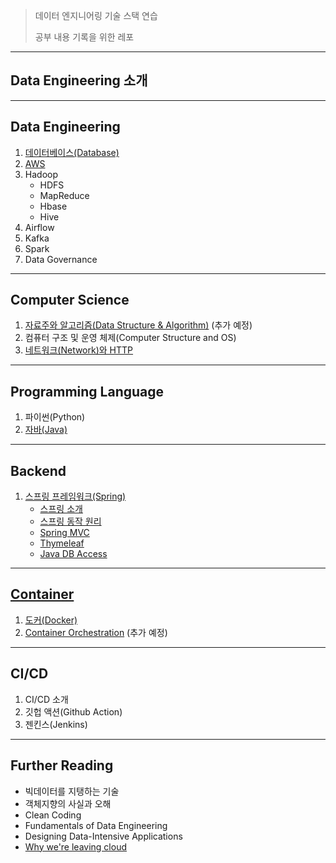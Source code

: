 > 데이터 엔지니어링 기술 스택 연습
>
> 공부 내용 기록을 위한 레포

---

## Data Engineering 소개









---

## Data Engineering

1. [데이터베이스(Database)](database/README.md)
2. [AWS](aws/README.md)
3. Hadoop
   * HDFS
   * MapReduce
   * Hbase
   * Hive
4. Airflow
5. Kafka
6. Spark
8. Data Governance

---

## Computer Science

1. [자료주와 알고리즘(Data Structure & Algorithm)]() (추가 예정)
2. 컴퓨터 구조 및 운영 체제(Computer Structure and OS)
3. [네트워크(Network)와 HTTP](network%20and%20http/README.md)

---

## Programming Language

1. 파이썬(Python)
2. [자바(Java)](java/README.md)

---

## Backend

1. [스프링 프레임워크(Spring)](spring/README.md)
   * [스프링 소개](spring/(001)Spring%20Introduction/README.md)
   * [스프링 동작 원리](spring/(002)Spring%20Core%20-%201/README.md)
   * [Spring MVC](spring/(003)Spring%20MVC%20-%201/README.md)
   * [Thymeleaf](spring/(004)Thymeleaf/README.md)
   * [Java DB Access](spring/(005)Java%20DB%20Access/README.md)

---

## [Container](container/README.md)

1. [도커(Docker)](container/(001)Docker/README.md)
2. [Container Orchestration](container/(002)Container_Orchestration/README.md) (추가 예정)

---

## CI/CD

1. CI/CD 소개
2. 깃헙 액션(Github Action)
3. 젠킨스(Jenkins)

---

## Further Reading

* 빅데이터를 지탱하는 기술
* 객체지향의 사실과 오해
* Clean Coding
* Fundamentals of Data Engineering
* Designing Data-Intensive Applications
* [Why we're leaving cloud](https://world.hey.com/dhh/why-we-re-leaving-the-cloud-654b47e0)

